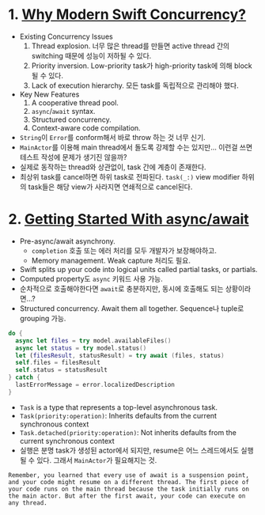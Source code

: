 # 1. [Why Modern Swift Concurrency?](https://www.raywenderlich.com/books/modern-concurrency-in-swift/v1.0/chapters/1-why-modern-swift-concurrency)
- Existing Concurrency Issues
  1. Thread explosion. 너무 많은 thread를 만들면 active thread 간의 switching 때문에 성능이 저하될 수 있다.
  2. Priority inversion. Low-priority task가 high-priority task에 의해 block 될 수 있다.
  3. Lack of execution hierarchy. 모든 task를 독립적으로 관리해야 했다.
- Key New Features
  1. A cooperative thread pool.
  2. `async`/`await` syntax.
  3. Structured concurrency.
  4. Context-aware code compilation.
- `String`이 `Error`를 conform해서 바로 throw 하는 것 너무 신기.
- `MainActor`를 이용해 main thread에서 돌도록 강제할 수는 있지만... 이런걸 쓰면 테스트 작성에 문제가 생기진 않을까?
- 실제로 동작하는 thread와 상관없이, task 간에 계층이 존재한다.
- 최상위 task를 cancel하면 하위 task로 전파된다. `task(_:)` view modifier 하위의 task들은 해당 view가 사라지면 연쇄적으로 cancel된다.

# 2. [Getting Started With async/await](https://www.raywenderlich.com/books/modern-concurrency-in-swift/v1.0/chapters/2-getting-started-with-async-await)
- Pre-async/await asynchrony. 
  - `completion` 호출 또는 에러 처리를 모두 개발자가 보장해야하고. 
  - Memory management. Weak capture 처리도 필요.
- Swift splits up your code into logical units called partial tasks, or partials.
- Computed property도 `async` 키워드 사용 가능.
- 순차적으로 호출해야한다면 `await`로 충분하지만, 동시에 호출해도 되는 상황이라면...? 
- Structured concurrency. Await them all together. Sequence나 tuple로 grouping 가능.
```Swift
do {
  async let files = try model.availableFiles()
  async let status = try model.status()
  let (filesResult, statusResult) = try await (files, status)
  self.files = filesResult
  self.status = statusResult
} catch {
  lastErrorMessage = error.localizedDescription
}
```
- `Task` is a type that represents a top-level asynchronous task.
- `Task(priority:operation)`: Inherits defaults from the current synchronous context
- `Task.detached(priority:operation)`: Not inherits defaults from the current synchronous context
- 실행은 분명 task가 생성된 actor에서 되지만, resume은 어느 스레드에서도 실행될 수 있다. 그래서 `MainActor`가 필요해지는 것.
```
Remember, you learned that every use of await is a suspension point, and your code might resume on a different thread. The first piece of your code runs on the main thread because the task initially runs on the main actor. But after the first await, your code can execute on any thread.
```
